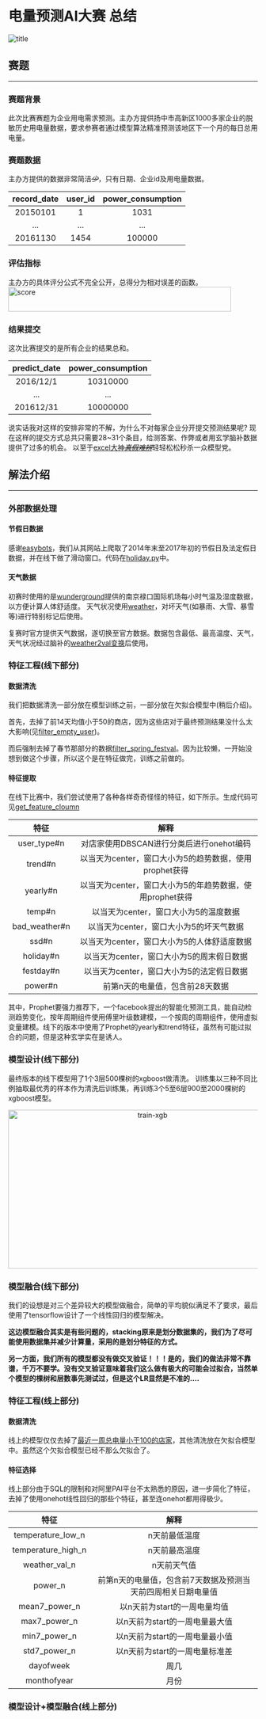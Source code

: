 电量预测AI大赛 总结
====
![title](https://work.alibaba-inc.com/aliwork_tfs/g01_alibaba-inc_com/tfscom/TB1oAMfQFXXXXX1XVXXXXXXXXXX.tfsprivate.jpg)

## 赛题

---
### 赛题背景
此次比赛赛题为企业用电需求预测。主办方提供扬中市高新区1000多家企业的脱敏历史用电量数据，要求参赛者通过模型算法精准预测该地区下一个月的每日总用电量。
### 赛题数据
主办方提供的数据非常简洁~~*少*~~，只有日期、企业id及用电量数据。

|record_date|user_id|power_consumption|
|:-------------:|:-------------:|:-----:|
| 20150101     |    1          |   1031|
| ...          | ...           |...    |
| 20161130     |1454           |100000 |

### 评估指标
主办方的具体评分公式不完全公开，总得分为相对误差的函数。
<img src="https://work.alibaba-inc.com/aliwork_tfs/g01_alibaba-inc_com/tfscom/TB1vGo4QFXXXXcuaXXXXXXXXXXX.tfsprivate.png" width = "450" height = "50" alt="score" align=center />
### 结果提交
这次比赛提交的是所有企业的结果总和。

|predict_date|power_consumption|
|:-------------:|:-----:|
| 2016/12/1     |10310000|
| ...          | ...    |
| 201612/31     |10000000 |

说实话我对这样的安排非常的不解，为什么不对每家企业分开提交预测结果呢?
现在这样的提交方式总共只需要28~31个条目，给测答案、作弊或者用玄学脑补数据提供了过多的机会。
以至于[excel大神~~*真假难辨*~~](https://tianchi.aliyun.com/competition/new_articleDetail.html?raceId=231602&postsId=2005)轻轻松松秒杀一众模型党。

## 解法介绍
---
### 外部数据处理

#### 节假日数据
感谢[easybots](http://www.easybots.cn/)，我们从其网站上爬取了2014年末至2017年初的节假日及法定假日数据，并在线下做了滑动窗口。代码在[holiday.py](https://github.com/lvniqi/tianchi_power/blob/master/code/holiday.py)中。

#### 天气数据
初赛时使用的是[wunderground](http://www.wunderground.com/)提供的南京禄口国际机场每小时气温及湿度数据，以方便计算人体舒适度。
天气状况使用[weather](http://www.weather.com.cn/)，对坏天气(如暴雨、大雪、暴雪等)进行特别标记后使用。

复赛时官方提供天气数据，遂切换至官方数据。数据包含最低、最高温度、天气，天气状况经过脑补的[weather2val变换](https://github.com/lvniqi/tianchi_power/blob/master/code/weather2val_t.csv)后使用。

### 特征工程(线下部分)

#### 数据清洗
我们把数据清洗一部分放在模型训练之前，一部分放在欠拟合模型中(稍后介绍)。

首先，去掉了前14天均值小于50的商店，因为这些店对于最终预测结果没什么太大影响(见[filter_empty_user](https://github.com/lvniqi/tianchi_power/blob/master/code/preprocess.py#L493))。

而后强制去掉了春节那部分的数据[filter_spring_festval](https://github.com/lvniqi/tianchi_power/blob/master/code/preprocess.py#L515)。因为比较懒，一开始没想到做这个步骤，所以这个是在特征做完，训练之前做的。
#### 特征提取

在线下比赛中，我们尝试使用了各种各样奇奇怪怪的特征，如下所示。生成代码可见[get_feature_cloumn](https://github.com/lvniqi/tianchi_power/blob/master/code/preprocess.py#L560)

|特征|解释|
|:-------------:|:-----:|
|user_type#n|对店家使用DBSCAN进行分类后进行onehot编码|
|trend#n|以当天为center，窗口大小为5的趋势数据，使用prophet获得|
|yearly#n|以当天为center，窗口大小为5的年趋势数据，使用prophet获得|
|temp#n|以当天为center，窗口大小为5的温度数据|
|bad_weather#n|以当天为center，窗口大小为5的坏天气数据|
|ssd#n|以当天为center，窗口大小为5的人体舒适度数据|
|holiday#n|以当天为center，窗口大小为5的周末假日数据|
|festday#n|以当天为center，窗口大小为5的法定假日数据|
|power#n|前第n天的电量值，包含前28天数据|

其中，Prophet要强力推荐下，一个facebook提出的智能化预测工具，能自动检测趋势变化，按年周期组件使用傅里叶级数建模，一个按周的周期组件，使用虚拟变量建模。线下的版本中使用了Prophet的yearly和trend特征，虽然有可能过拟合的问题，但是这种玄学实在是诱人。

### 模型设计(线下部分)
最终版本的线下模型用了1个3层500棵树的xgboost做清洗。
训练集以三种不同比例抽取最优秀的样本作为清洗后训练集，再训练3个5至6层900至2000棵树的xgboost模型。

<div align=center>
<img src="https://github.com/lvniqi/tianchi_power/blob/master/image/train_xgb.png" width = "567" height = "321" alt="train-xgb" align=center />
</div>

### 模型融合(线下部分)
我们的设想是对三个差异较大的模型做融合，简单的平均貌似满足不了要求，最后使用了tensorflow设计了一个线性回归的模型解决。

**这边模型融合其实是有些问题的，stacking原来是划分数据集的，我们为了尽可能使用数据集并减少计算量，采用的是划分特征的方式。**

**另一方面，我们所有的模型都没有做交叉验证！！！是的，我们的做法非常不靠谱，千万不要学。没有交叉验证意味着我们这么做有极大的可能会过拟合，当然单个模型的棵树和层数事先测试过，但是这个LR显然是不准的....**

### 特征工程(线上部分)
#### 数据清洗
线上的模型仅仅去掉了[最近一周总电量小于100的店家](https://github.com/lvniqi/tianchi_power/blob/master/blob/master/code/get_feature_column_sql.py#L199)，其他清洗放在欠拟合模型中。虽然这个欠拟合模型已经不那么欠拟合了。
#### 特征选择
线上部分由于SQL的限制和对阿里PAI平台不太熟悉的原因，进一步简化了特征，去掉了使用onehot线性回归的那些个特征，甚至连onehot都用得极少。

|特征|解释|
|:-------------:|:-----:|
|temperature_low_n|n天前最低温度|
|temperature_high_n|n天前最高温度|
|weather_val_n|n天前天气值|
|power_n|前第n天的电量值，包含前7天数据及预测当天前四周相关日期电量值|
|mean7_power_n|以n天前为start的一周电量均值|
|max7_power_n|以n天前为start的一周电量最大值|
|min7_power_n|以n天前为start的一周电量最小值|
|std7_power_n|以n天前为start的一周电量标准差|
|dayofweek|周几|
|monthofyear|月份|

### 模型设计+模型融合(线上部分)


